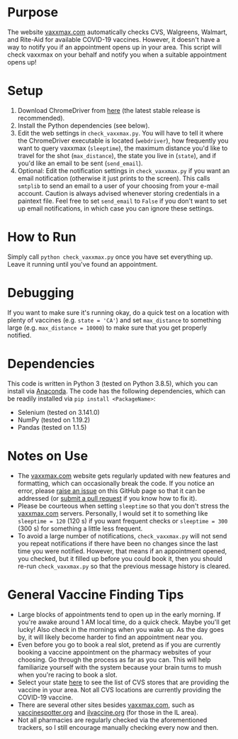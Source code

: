 # Purpose
The website [vaxxmax.com](http://vaxxmax.com/) automatically checks CVS, Walgreens, Walmart, and Rite-Aid for available COVID-19 vaccines. However, it doesn't have a way to notify you if an appointment opens up in your area. This script will check vaxxmax on your behalf and notify you when a suitable appointment opens up!

# Setup
1. Download ChromeDriver from [here](https://chromedriver.chromium.org) (the latest stable release is recommended).
2. Install the Python dependencies (see below).
3. Edit the web settings in `check_vaxxmax.py`. You will have to tell it where the ChromeDriver executable is located (`webdriver`), how frequently you want to query vaxxmax (`sleeptime`), the maximum distance you'd like to travel for the shot (`max_distance`), the state you live in (`state`), and if you'd like an email to be sent (`send_email`). 
4. Optional: Edit the notification settings in `check_vaxxmax.py` if you want an email notification (otherwise it just prints to the screen). This calls `smtplib` to send an email to a user of your choosing from your e-mail account. Caution is always advised whenever storing credentials in a paintext file. Feel free to set `send_email` to `False` if you don't want to set up email notifications, in which case you can ignore these settings.

# How to Run
Simply call `python check_vaxxmax.py` once you have set everything up. Leave it running until you've found an appointment.

# Debugging
If you want to make sure it's running okay, do a quick test on a location with plenty of vaccines (e.g. `state = 'CA'`) and set `max_distance` to something large (e.g. `max_distance = 10000`) to make sure that you get properly notified.

# Dependencies
This code is written in Python 3 (tested on Python 3.8.5), which you can install via [Anaconda](https://anaconda.com/). The code has the following dependencies, which can be readily installed via `pip install <PackageName>`:
- Selenium (tested on 3.141.0)
- NumPy (tested on 1.19.2)
- Pandas (tested on 1.1.5)

# Notes on Use
- The [vaxxmax.com](http://vaxxmax.com/) website gets regularly updated with new features and formatting, which can occasionally break the code. If you notice an error, please [raise an issue](https://github.com/arosen93/VaxChecker/issues) on this GitHub page so that it can be addressed (or [submit a pull request](https://github.com/arosen93/VaxChecker/pulls) if you know how to fix it).
- Please be courteous when setting `sleeptime` so that you don't stress the [vaxxmax.com](http://vaxxmax.com/) servers. Personally, I would set it to something like `sleeptime = 120` (120 s) if you want frequent checks or `sleeptime = 300` (300 s) for something a little less frequent.
- To avoid a large number of notifications, `check_vaxxmax.py` will not send you repeat notifications if there have been no changes since the last time you were notified. However, that means if an appointment opened, you checked, but it filled up before you could book it, then you should re-run `check_vaxxmax.py` so that the previous message history is cleared.

# General Vaccine Finding Tips
- Large blocks of appointments tend to open up in the early morning. If you're awake around 1 AM local time, do a quick check. Maybe you'll get lucky! Also check in the mornings when you wake up. As the day goes by, it will likely become harder to find an appointment near you.
- Even before you go to book a real slot, pretend as if you are currently booking a vaccine appointment on the pharmacy websites of your choosing. Go through the process as far as you can. This will help familiarize yourself with the system because your brain turns to mush when you're racing to book a slot.
- Select your state [here](https://www.cvs.com/immunizations/covid-19-vaccine) to see the list of CVS stores that are providing the vaccine in your area. Not all CVS locations are currently providing the COVID-19 vaccine.
- There are several other sites besides [vaxxmax.com](http://vaxxmax.com/), such as [vaccinespotter.org](https://www.vaccinespotter.org/) and [ilvaccine.org](https://www.ilvaccine.org/) (for those in the IL area).
- Not all pharmacies are regularly checked via the aforementioned trackers, so I still encourage manually checking every now and then.
